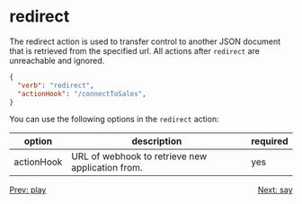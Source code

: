 # redirect

The redirect action is used to transfer control to another JSON document that is retrieved from the specified url.  All actions after `redirect` are unreachable and ignored.

```json
{
  "verb": "redirect",
  "actionHook": "/connectToSales",
}
```

You can use the following options in the `redirect` action:

| option        | description | required  |
| ------------- |-------------| -----|
| actionHook | URL of webhook to retrieve new application from.  | yes |

<p>
<a href="/docs/webhooks/play" style="float: left;">Prev: play</a>
<a href="/docs/webhooks/say" style="float: right;">Next: say</a>
</p>
